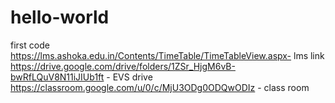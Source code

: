 # hello-world
first code
https://lms.ashoka.edu.in/Contents/TimeTable/TimeTableView.aspx- lms link
https://drive.google.com/drive/folders/1ZSr_HjgM6vB-bwRfLQuV8N11iJIUb1ft - EVS 	drive
https://classroom.google.com/u/0/c/MjU3ODg0ODQwODIz - class room
